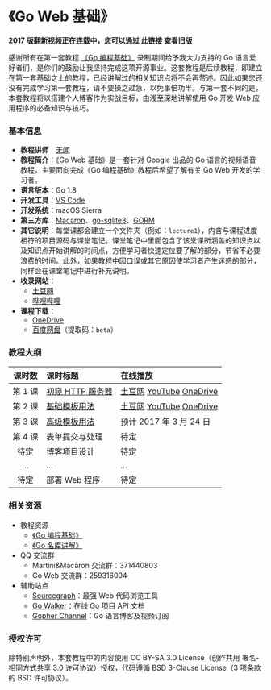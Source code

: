 《Go Web 基础》
=================

**2017 版翻新视频正在连载中，您可以通过 [此链接](https://github.com/Unknwon/go-web-foundation/tree/v1) 查看旧版**

感谢所有在第一套教程 [《Go 编程基础》](https://github.com/Unknwon/go-fundamental-programming) 录制期间给予我大力支持的 Go 语言爱好者们，是你们的鼓励让我坚持完成这项开源事业。这套教程是后续教程，即建立在第一套基础之上的教程，已经讲解过的相关知识点将不会再赘述。因此如果您还没有完成学习第一套教程，请不要操之过急，以免事倍功半。与第一套不同的是，本套教程将以搭建个人博客作为实战目标，由浅至深地讲解使用 Go 开发 Web 应用程序的必备知识与技巧。

### 基本信息

- **教程讲师**：[无闻](https://about.me/unknwon)
- **教程简介**：《Go Web 基础》是一套针对 Google 出品的 Go 语言的视频语音教程，主要面向完成《Go 编程基础》教程后希望了解有关 Go Web 开发的学习者。
- **语言版本**：Go 1.8
- **开发工具**：[VS Code](https://code.visualstudio.com/)
- **开发系统**：macOS Sierra
- **第三方库**：[Macaron](https://github.com/go-macaron/macaron)、[go-sqlite3](https://github.com/mattn/go-sqlite3)、[GORM](https://github.com/jinzhu/gorm)
- **其它说明**：每堂课都会建立一个文件夹（例如：`lecture1`），内含与课程进度相符的项目源码与课堂笔记。课堂笔记中里面包含了该堂课所涵盖的知识点以及知识点开始讲解的时间点，方便学习者快速定位要了解的部分，节省不必要浪费的时间。此外，如果教程中因口误或其它原因使学习者产生迷惑的部分，同样会在课堂笔记中进行补充说明。
- **收录网站**：
	- [土豆网](http://www.tudou.com/plcover/OmtprBJlLyg/)
	- [哔哩哔哩](https://www.bilibili.com/video/av9199603/)
- **课程下载**：
	- [OneDrive](https://1drv.ms/f/s!Ai14jy0H7YfVlCj34k0exwUKuIRF)
	- [百度网盘](https://eyun.baidu.com/s/3pLFGRur)（提取码：`beta`）
	
### 教程大纲

| 课时数 | 课时标题 | 在线播放 |
|:-----:|:--------|:-------|
|第 1 课|[初窥 HTTP 服务器](lecture1)|[土豆网](http://www.tudou.com/programs/view/0MtwzifKOW4/) [YouTube](https://youtu.be/Th95sBL0H3w) [OneDrive](https://onedrive.live.com/embed?cid=D587ED072D8F782D&resid=D587ED072D8F782D%212601&authkey=APcXILeit8u5Q1Y)|
|第 2 课|[基础模板用法](lecture2)|[土豆网](http://www.tudou.com/programs/view/_2pJ9i287xA/) [YouTube](https://www.youtube.com/watch?v=5wM74kL0Qfc) [OneDrive](https://onedrive.live.com/?authkey=%21APfiTR7HBQq4hEU&cid=D587ED072D8F782D&id=D587ED072D8F782D%212602&parId=D587ED072D8F782D%212600&o=OneUp)|
|第 3 课|[高级模板用法](lecture3)|预计 2017 年 3 月 24 日|
|第 4 课|表单提交与处理|待定|
|待定|博客项目设计|待定|
|...|...|...|
|待定|部署 Web 程序|待定|

### 相关资源

- 教程资源
	 - [《Go 编程基础》](https://github.com/Unknwon/go-fundamental-programming)
	 - [《Go 名库讲解》](https://github.com/Unknwon/go-rock-libraries-showcases)
- QQ 交流群
	- Martini&Macaron 交流群：371440803
	- Go Web 交流群：259316004
- 辅助站点
	- [Sourcegraph](https://sourcegraph.com/)：最强 Web 代码浏览工具
	- [Go Walker](https://gowalker.org)：在线 Go 项目 API 文档
	- [Gopher Channel](https://toutiao.io/subjects/18929)：Go 语言博客及视频订阅

### 授权许可

除特别声明外，本套教程中的内容使用 CC BY-SA 3.0 License（创作共用 署名-相同方式共享 3.0 许可协议）授权，代码遵循 BSD 3-Clause License（3 项条款的 BSD 许可协议）。
